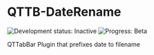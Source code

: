 QTTB-DateRename
===============
![Development status: Inactive](https://img.shields.io/badge/Development%20status-Inactive-red.svg)
![Progress: Beta](https://img.shields.io/badge/Progress-Beta-yellow.svg)

QTTabBar Plugin that prefixes date to filename
